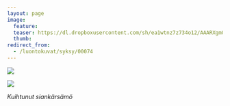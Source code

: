 ```yaml
---
layout: page
image:
  feature:
  teaser: https://dl.dropboxusercontent.com/sh/ea1wtnz7z734o12/AAARXgmQor75tq88KjxbLgk4a/luontokuvat/syksy/2/DS35890-245px.jpg
  thumb:
redirect_from:
  - /luontokuvat/syksy/00074
---
```


[![](https://dl.dropboxusercontent.com/sh/ea1wtnz7z734o12/AADvpqJLJCD6g-mapBMhR6K4a/luontokuvat/syksy/2/DS35889-800px.jpg)](https://dl.dropboxusercontent.com/sh/ea1wtnz7z734o12/AADEjYwlbtElqkAnuwx8ectSa/luontokuvat/syksy/2/DS35889.jpg)

[![](https://dl.dropboxusercontent.com/sh/ea1wtnz7z734o12/AABQfrlefCB2X3QFhw03gE19a/luontokuvat/syksy/2/DS35890-800px.jpg)](https://dl.dropboxusercontent.com/sh/ea1wtnz7z734o12/AAD9tgTaLDJuszCSxn30O3-ha/luontokuvat/syksy/2/DS35890.jpg)

*Kuihtunut siankärsämö*
